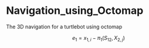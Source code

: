 # Navigation_using_Octomap
The 3D navigation for a turtlebot using octomap
```math
e_{1}=x_{1,i}-\pi _{1}(S_{12},X_{2,j})
```
